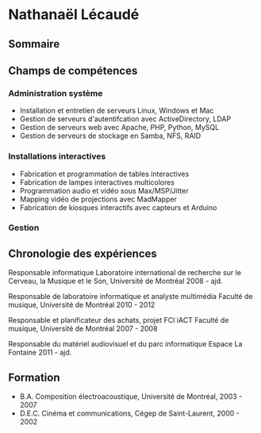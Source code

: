 # Nathanaël Lécaudé

## Sommaire

## Champs de compétences

### Administration système
- Installation et entretien de serveurs Linux, Windows et Mac
- Gestion de serveurs d'autentifcation avec ActiveDirectory, LDAP
- Gestion de serveurs web avec Apache, PHP, Python, MySQL
- Gestion de serveurs de stockage en Samba, NFS, RAID

### Installations interactives
- Fabrication et programmation de tables interactives
- Fabrication de lampes interactives multicolores
- Programmation audio et vidéo sous Max/MSP/Jitter
- Mapping vidéo de projections avec MadMapper
- Fabrication de kiosques interactifs avec capteurs et Arduino

### Gestion

## Chronologie des expériences

Responsable informatique
Laboratoire international de recherche sur le Cerveau, la Musique et le Son, Université de Montréal
2008 - ajd.

Responsable de laboratoire informatique et analyste multimédia
Faculté de musique, Université de Montréal
2010 - 2012

Responsable et planificateur des achats, projet FCI iACT
Faculté de musique, Université de Montréal
2007 - 2008

Responsable du matériel audiovisuel et du parc informatique
Espace La Fontaine
2011 - ajd.

## Formation

- B.A. Composition électroacoustique, Université de Montréal, 2003 - 2007
- D.E.C. Cinéma et communications, Cégep de Saint-Laurent, 2000 - 2002